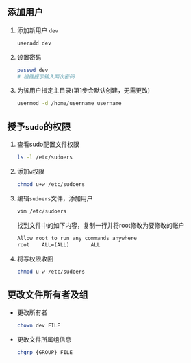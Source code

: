 



## 添加用户

1. 添加新用户 `dev`

   ```bash
   useradd dev
   ```

2. 设置密码

   ```bash
   passwd dev
   # 根据提示输入两次密码
   ```

3. 为该用户指定主目录(第1步会默认创建，无需更改)

   ```bash
   usermod -d /home/username username
   ```



## 授予`sudo`的权限

1. 查看sudo配置文件权限

   ```bash
   ls -l /etc/sudoers
   ```

2. 添加`w`权限

   ```bash
   chmod u+w /etc/sudoers
   ```

3. 编辑`sudoers`文件，添加用户

   ```bash
   vim /etc/sudoers
   ```

   找到文件中的如下内容，复制一行并将root修改为要修改的账户

   ```txt
   Allow root to run any commands anywhere
   root    ALL=(ALL)       ALL
   ```

4. 将写权限收回

   ```bash
   chmod u-w /etc/sudoers
   ```



## 更改文件所有者及组

- 更改所有者

  ```bash
  chown dev FILE
  ```

  

- 更改文件所属组信息

  ```bash
  chgrp {GROUP} FILE 
  ```



